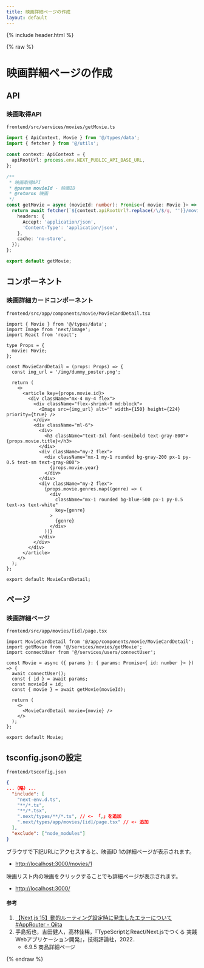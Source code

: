 ```yaml
---
title: 映画詳細ページの作成
layout: default
---
```


{% include header.html %}

{% raw %}

# 映画詳細ページの作成

## API
### 映画取得API
`frontend/src/services/movies/getMovie.ts`
```ts
import { ApiContext, Movie } from '@/types/data';
import { fetcher } from '@/utils';

const context: ApiContext = {
  apiRootUrl: process.env.NEXT_PUBLIC_API_BASE_URL,
};

/**
 * 映画取得API
 * @param movieId - 映画ID
 * @returns 映画
 */
const getMovie = async (movieId: number): Promise<{ movie: Movie }> => {
  return await fetcher(`${context.apiRootUrl?.replace(/\/$/g, '')}/movies/${movieId}/`, {
    headers: {
      Accept: 'application/json',
      'Content-Type': 'application/json',
    },
    cache: 'no-store',
  });
};

export default getMovie;
```

## コンポーネント
### 映画詳細カードコンポーネント
`frontend/src/app/components/movie/MovieCardDetail.tsx`
```tsx
import { Movie } from '@/types/data';
import Image from 'next/image';
import React from 'react';

type Props = {
  movie: Movie;
};

const MovieCardDetail = (props: Props) => {
  const img_url = '/img/dummy_poster.png';

  return (
    <>
      <article key={props.movie.id}>
        <div className="mx-4 my-4 flex">
          <div className="flex-shrink-0 md:block">
            <Image src={img_url} alt="" width={150} height={224} priority={true} />
          </div>
          <div className="ml-6">
            <div>
              <h3 className="text-3xl font-semibold text-gray-800">{props.movie.title}</h3>
            </div>
            <div className="my-2 flex">
              <div className="mx-1 my-1 rounded bg-gray-200 px-1 py-0.5 text-sm text-gray-800">
                {props.movie.year}
              </div>
            </div>
            <div className="my-2 flex">
              {props.movie.genres.map((genre) => (
                <div
                  className="mx-1 rounded bg-blue-500 px-1 py-0.5 text-xs text-white"
                  key={genre}
                >
                  {genre}
                </div>
              ))}
            </div>
          </div>
        </div>
      </article>
    </>
  );
};

export default MovieCardDetail;
```

## ページ
### 映画詳細ページ
`frontend/src/app/movies/[id]/page.tsx`
```tsx
import MovieCardDetail from '@/app/components/movie/MovieCardDetail';
import getMovie from '@/services/movies/getMovie';
import connectUser from '@/services/users/connectUser';

const Movie = async ({ params }: { params: Promise<{ id: number }> }) => {
  await connectUser();
  const { id } = await params;
  const movieId = id;
  const { movie } = await getMovie(movieId);

  return (
    <>
      <MovieCardDetail movie={movie} />
    </>
  );
};

export default Movie;
```

## tsconfig.jsonの設定
`frontend/tsconfig.json`
```json
{
...（略）...
  "include": [
    "next-env.d.ts",
    "**/*.ts",
    "**/*.tsx",
    ".next/types/**/*.ts", // <- 「,」を追加
    ".next/types/app/movies/[id]/page.tsx" // <- 追加
  ],
  "exclude": ["node_modules"]
}
```

ブラウザで下記URLにアクセスすると、映画ID 1の詳細ページが表示されます。
- [http://localhost:3000/movies/1](http://localhost:3000/movies/1)

映画リスト内の映画をクリックすることでも詳細ページが表示されます。
- [http://localhost:3000/](http://localhost:3000/)

#### 参考
1. [【Next.js 15】動的ルーティング設定時に発生したエラーについて #AppRouter - Qiita](https://qiita.com/RyuNo-13/items/751511de8b498eeb4a8b)
1. 手島拓也，吉田健人，高林佳稀，『TypeScriptとReact/Next.jsでつくる 実践Webアプリケーション開発』，技術評論社，2022．
   - 6.9.5 商品詳細ページ

{% endraw %}
